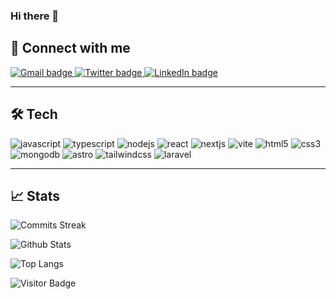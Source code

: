 ### Hi there 👋

## 🔗 Connect with me

<p>
  <a href="mailto:jonathan.cruz89@gmail.com" title="jonathan.cruz89@gmail.com">
    <img alt="Gmail badge" src="https://img.shields.io/badge/Email-c14438?logo=gmail&logoColor=white&link=mailto%3Ajonathan.cruz89%40gmail.com">
  </a>
  <a href="https://twitter.com/jonacruzt89" title="@jonacruzt89 on Twitter">
    <img alt="Twitter badge" src="https://img.shields.io/badge/%40jonacruzt89-1DA1F2?logo=x&logoColor=white&link=https%3A%2F%2Ftwitter.com%2Fjonacruzt89">
  </a>
  <a href="https://www.linkedin.com/in/jonacruz89" title="@jonacruz89 on LinkedIn">
    <img alt="LinkedIn badge" src="https://img.shields.io/badge/%40jonacruz89-0A66C2?logo=linkedin&logoColor=white&link=https%3A%2F%2Fwww.linkedin.com%2Fin%2Fjonacruz89">
  </a>
</p>

---

## 🛠️ Tech

<p align="left">
  <img src="https://img.shields.io/badge/JavaScript-F7DF1E?logo=javascript&logoColor=black" alt="javascript">
  <img src="https://img.shields.io/badge/TypeScript-3178C6?logo=typescript&logoColor=white" alt="typescript">
  <img src="https://img.shields.io/badge/Node.js-43853D?logo=node.js&logoColor=white" alt="nodejs">
  <img src="https://img.shields.io/badge/React-007096?logo=react&logoColor=white" alt="react">
  <img src="https://img.shields.io/badge/Next.js-1e1e1e?logo=next.js&logoColor=white" alt="nextjs">
  <img src="https://img.shields.io/badge/Vite-646CFF?logo=vite&logoColor=white" alt="vite">
  <img src="https://img.shields.io/badge/HTML5-E34F26?logo=css3&logoColor=white" alt="html5">
  <img src="https://img.shields.io/badge/CSS3-1572B6?logo=css3&logoColor=white" alt="css3">
  <img src="https://img.shields.io/badge/MongoDB-47A248?logo=mongodb&logoColor=white" alt="mongodb">
  <img src="https://img.shields.io/badge/Astro-1e1e1e?logo=astro" alt="astro">
  <img src="https://img.shields.io/badge/TailwindCSS-1e1e1e?logo=tailwindcss" alt="tailwindcss">
  <img src="https://img.shields.io/badge/Laravel-FF2D20?logo=laravel&logoColor=white" alt="laravel">

</p>

---

## 📈 Stats

![Commits Streak](https://github-readme-streak-stats.herokuapp.com/?user=jonacruz89&theme=jolly)

![Github Stats](https://github-readme-stats-three-red-66.vercel.app/api?username=jonacruz89&theme=rose_pine&count_private=true&show_icons=true&border_radius=8&locale=en&include_all_commits=true)

![Top Langs](https://github-readme-stats-three-red-66.vercel.app/api/top-langs/?username=jonacruz89&theme=rose_pine&hide=TeX,Procfile,Nix&layout=compact&border_radius=8&locale=en&langs_count=8)

![Visitor Badge](https://komarev.com/ghpvc/?username=jonacruz89&label=Profile%20views&color=blue)

<!--
**jonacruz89/jonacruz89** is a ✨ _special_ ✨ repository because its `README.md` (this file) appears on your GitHub profile.

Here are some ideas to get you started:

- 🔭 I’m currently working on ...
- 🌱 I’m currently learning ...
- 👯 I’m looking to collaborate on ...
- 🤔 I’m looking for help with ...
- 💬 Ask me about ...
- 📫 How to reach me: ...
- 😄 Pronouns: ...
- ⚡ Fun fact: ...
-->
